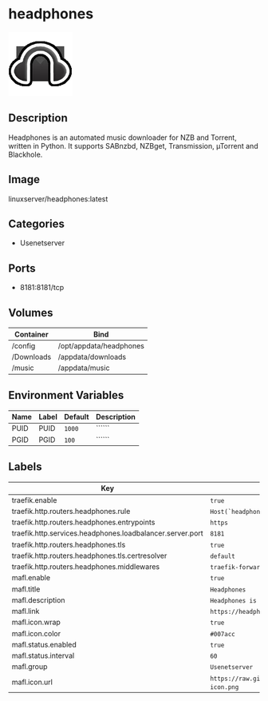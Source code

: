 # headphones

![Logo](images/headphones.png)

## Description
Headphones is an automated music downloader for NZB and Torrent, written in Python. It supports SABnzbd, NZBget, Transmission, µTorrent and Blackhole.

## Image
linuxserver/headphones:latest

## Categories
- Usenetserver

## Ports
- 8181:8181/tcp

## Volumes
| Container | Bind |
|-----------|------|
| /config | /opt/appdata/headphones |
| /Downloads | /appdata/downloads |
| /music | /appdata/music |

## Environment Variables
| Name | Label | Default | Description |
|------|-------|---------|-------------|
| PUID | PUID | ```1000``` | `````` |
| PGID | PGID | ```100``` | `````` |

## Labels
| Key | Value |
|-----|-------|
| traefik.enable | ```true``` |
| traefik.http.routers.headphones.rule | ```Host(`headphones.{$TRAEFIK_INGRESS_DOMAIN}`)``` |
| traefik.http.routers.headphones.entrypoints | ```https``` |
| traefik.http.services.headphones.loadbalancer.server.port | ```8181``` |
| traefik.http.routers.headphones.tls | ```true``` |
| traefik.http.routers.headphones.tls.certresolver | ```default``` |
| traefik.http.routers.headphones.middlewares | ```traefik-forward-auth``` |
| mafl.enable | ```true``` |
| mafl.title | ```Headphones``` |
| mafl.description | ```Headphones is an automated music downloader for NZB and Torrent, written in Python.``` |
| mafl.link | ```https://headphones.{$TRAEFIK_INGRESS_DOMAIN}``` |
| mafl.icon.wrap | ```true``` |
| mafl.icon.color | ```#007acc``` |
| mafl.status.enabled | ```true``` |
| mafl.status.interval | ```60``` |
| mafl.group | ```Usenetserver``` |
| mafl.icon.url | ```https://raw.githubusercontent.com/Qballjos/portainer_templates/master/Images/headphones-icon.png``` |

